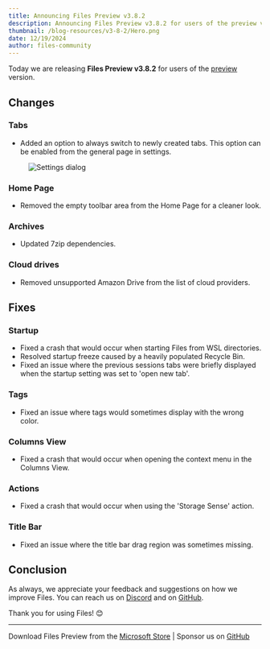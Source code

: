 ```yaml
---
title: Announcing Files Preview v3.8.2
description: Announcing Files Preview v3.8.2 for users of the preview version.
thumbnail: /blog-resources/v3-8-2/Hero.png
date: 12/19/2024
author: files-community
---
```


Today we are releasing **Files Preview v3.8.2** for users of the [preview](/download/) version.

## Changes

### Tabs

- Added an option to always switch to newly created tabs. This option can be enabled from the general page in settings.

<figure>
    <img src="/blog-resources/v3-8-2/AlwaysSwitchTabs.png" alt="Settings dialog" />
</figure>

### Home Page

- Removed the empty toolbar area from the Home Page for a cleaner look.

### Archives

- Updated 7zip dependencies.

### Cloud drives

- Removed unsupported Amazon Drive from the list of cloud providers.

## Fixes

### Startup

- Fixed a crash that would occur when starting Files from WSL directories.
- Resolved startup freeze caused by a heavily populated Recycle Bin.
- Fixed an issue where the previous sessions tabs were briefly displayed when the startup setting was set to 'open new tab'.

### Tags

- Fixed an issue where tags would sometimes display with the wrong color.

### Columns View

- Fixed a crash that would occur when opening the context menu in the Columns View.

### Actions

- Fixed a crash that would occur when using the 'Storage Sense' action.

### Title Bar

- Fixed an issue where the title bar drag region was sometimes missing.

## Conclusion

As always, we appreciate your feedback and suggestions on how we improve Files. You can reach us on [Discord](https://discord.gg/files) and on [GitHub](https://github.com/files-community/Files/).

Thank you for using Files! 😊

---

Download Files Preview from the [Microsoft Store](ms-windows-store://pdp/?ProductId=9NSQD9PKV3SS&cid=FilesWebsite) | Sponsor us on [GitHub](https://github.com/sponsors/yaira2/)